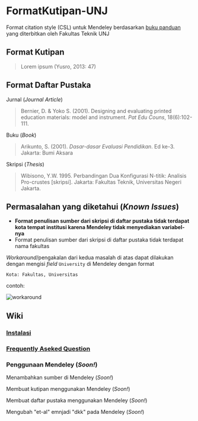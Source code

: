 # FormatKutipan-UNJ
Format citation style (CSL) untuk Mendeley berdasarkan [buku panduan](http://ft.unj.ac.id/buku-panduan-skripsi-dan-non-skripsi/) yang diterbitkan oleh Fakultas Teknik UNJ

## Format Kutipan
> Lorem ipsum (Yusro, 2013: 47)

## Format Daftar Pustaka
Jurnal (*Journal Article*)
> Bernier, D. & Yoko S. (2001). Designing and evaluating printed education materials: model and instrument. *Pat Edu Couns*, 18(6):102-111.

Buku (*Book*)
> Arikunto, S. (2001). *Dasar-dasar Evaluasi Pendidikan*. Ed ke-3. Jakarta: Bumi Aksara

Skripsi (*Thesis*)
> Wibisono, Y.W. 1995. Perbandingan Dua Konfigurasi N-titik: Analisis Pro-crustes \[skripsi]\. Jakarta: Fakultas Teknik, Universitas Negeri Jakarta.

## Permasalahan yang diketahui (*Known Issues*)
* **Format penulisan sumber dari skripsi di daftar pustaka tidak terdapat kota tempat institusi karena Mendeley tidak menyediakan variabel-nya**
* Format penulisan sumber dari skripsi di daftar pustaka tidak terdapat nama fakultas

*Workaround*/pengakalan dari kedua masalah di atas dapat dilakukan dengan mengisi *field* `University` di Mendeley dengan format

`Kota: Fakultas, Universitas`

contoh:

![workaround](https://user-images.githubusercontent.com/77978004/115985882-088e6200-a5d8-11eb-8451-46de25a5ccf6.PNG)

## Wiki
### [Instalasi](https://github.com/mwhd96/FormatKutipan-UNJ/wiki/Format-Kutipan-UNJ-Wiki#Instalasi) 

### [Frequently Aseked Question](https://github.com/mwhd96/FormatKutipan-UNJ/wiki/Format-Kutipan-UNJ-Wiki#frequently-asked-question)

### Penggunaan Mendeley (*Soon!*)

Menambahkan sumber di Mendeley (*Soon!*)

Membuat kutipan menggunakan Mendeley (*Soon!*)

Membuat daftar pustaka menggunakan Mendeley (*Soon!*)

Mengubah "et-al" emnjadi "dkk" pada Mendeley (*Soon!*)
